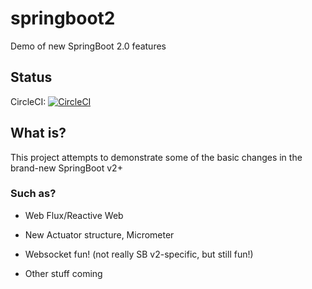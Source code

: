 # springboot2
Demo of new SpringBoot 2.0 features

## Status
CircleCI: [![CircleCI](https://circleci.com/gh/mike-plummer/springboot2.svg?style=svg)](https://circleci.com/gh/mike-plummer/springboot2)

## What is?
This project attempts to demonstrate some of the basic changes in the brand-new SpringBoot v2+

### Such as?
- Web Flux/Reactive Web

- New Actuator structure, Micrometer

- Websocket fun! (not really SB v2-specific, but still fun!)

- Other stuff coming